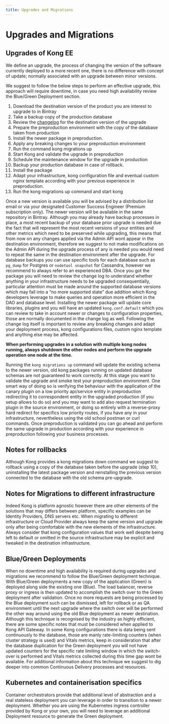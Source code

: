 ```yaml
---
title: Upgrades and Migrations
---
```


# Upgrades and Migrations
## Upgrades of Kong EE

We define an upgrade, the process of changing the version of the software currently deployed to a more recent one, there is no difference with concept of update; normally associated with an upgrade between minor versions.

We suggest to follow the below steps to perform an effective upgrade, this approach will require downtime, in case you need high availability review the Blue/Green Deployment section.

1. Download the destination version of the product you are interest to upgrade to in Bintray
2. Take a backup copy of the production database
3. Review the [changelog](https://docs.konghq.com/enterprise/changelog/) for the destination version of the upgrade
4. Prepare the preproduction environment with the copy of the database taken from production
5. Install the newer package in preproduction.
6. Apply any breaking changes to your preproduction environment
7. Run the command kong migrations up
8. Start Kong and validate the upgrade in preproduction
9. Schedule the maintenance window for the upgrade in production
10. Backup your production database in case of rollback.
11. Install the package
12. Adapt your infrastructure, kong configuration file and eventual custom nginx template according with your previous experience in preproduction.
13. Run the kong migrations up command and start kong

Once a new version is available you will be advised by a distribution list email or via your designated Customer Success Engineer (Premium subscription only). The newer version will be available in the same repository in Bintray.
Although you may already have backup processes in place, a most recent backup of your database prior upgrade is needed due the fact that will represent the most recent versions of your entities and other metrics which need to be preserved while upgrading, this means that from now on any changes applied via the Admin API wont appear in the destination environment, therefore we suggest to not make modifications on the Admin API during the upgrade process of any is needed you would need to repeat the same in the destination environment after the upgrade. For database backups you can use specific tools for each database such as `pg_dump` for Postgres or `nodetool snapshot` for Cassandra, however we recommend to always refer to an experienced DBA.
Once you got the package you will need to review the change log to understand whether anything in your infrastructure needs to be upgraded consequentially, particular attention must be made around the supported database versions which may fall into a “no more supported state” due addition which Kong developers leverage to make queries and operation more efficient in the DAO and database level.
Installing the newer package will update core libraries, plugins and you will have an updated `kong.conf.default` which you can review to take in account newer or changes to configuration properties, those are normally documented in the change log as well.
Following the change log itself is important to review any breaking changes and adapt your deployment process, kong configurations files, custom nginx template and anything else may be affected.

**When performing upgrades in a solution with multiple kong nodes running, always shutdown the other nodes and perform the upgrade operation one node at the time.**

Running the `kong migrations up` command will update the existing schema to the newer version, old kong packages running on updated database schemas are not guaranteed to work correctly.
At this stage you want to validate the upgrade and smoke test your preproduction environment.
One smart way of doing so is verifying the behaviour with the application of the canary plugin on a low priority api/service entity in preproduction redirecting it to correspondent entity in the upgraded production (if you setup allows to do so) and you may want to add also request termination plugin in the source environment, or doing so entirely with a reverse-proxy hard redirect for specifics low priority routes, if you have any in your infrastructure, nevertheless using the old school postman or curl commands.
Once preproduction is validated you can go ahead and perform the same upgrade in production according with your experience in preproduction following your business processes.

## Notes for rollbacks
Although Kong provides a kong migrations down command we suggest to rollback using a copy of the database taken before the upgrade (step 10), uninstalling the latest package version and reinstalling the previous version connected to the database with the old schema pre-upgrade.

## Notes for Migrations to different infrastructure
Indeed Kong is platform agnostic however there are other elements of the solutions that may differs between platform, specific examples can be Identity Providers, DNS servers etc.
When migrating to different infrastructure or Cloud Provider always keep the same version and upgrade only after being comfortable with the new elements of the infrastructure.
Always consider that kong configuration values that work well despite being left to default or omitted in the source infrastructure may be explicit and tweaked in the destination infrastructure.

## Blue/Green Deployments
When no downtime and high availability is required during upgrades and migrations we recommend to follow the Blue/Green deployment technique.
With Blue/Green deployments a new copy of the application (Green) is deployed along side the existing one (Blue). The load balancer, reverse proxy or ingress is then updated to accomplish the switch over to the Green deployment after validation. Once no more requests are being processed by the Blue deployment such can be dismissed, left for rollback or as QA environment until the next upgrade where the switch over will be performed the other way around using the old Blue deployment as newer destination.
Although this technique is recognised by the industry as highly efficient, there are some specific notes that must be considered when applied to Kong API Gateway.
In some Kong configurations there is data being sent continuously to the database, those are manly rate-limiting counters (when cluster strategy is used) and Vitals metrics, keep in consideration that after the database duplication for the Green deployment you will not have updated counters for the specific rate limiting window in which the switch-over is performed and Vitals metrics collected during this time gap wont be available. For additional information about this technique we suggest to dig deeper into common Continuous Delivery processes and resources.

## Kubernetes and containerisation specifics
Container orchestrators provide that additional level of abstraction and a real stateless deployment you can leverage in order to transition to a newer deployment.
Whether you are using the Kubernetes ingress controller provided by Kong or your own, you will need to leverage an additional Deployment resource to generate the Green deployment.
